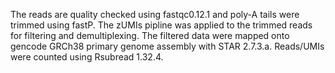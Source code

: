 The reads are quality checked using fastqc0.12.1 and poly-A tails were trimmed using fastP. 
The zUMIs pipline was applied to the trimmed reads for filtering and demultiplexing. The filtered data were mapped onto gencode GRCh38 primary genome assembly with STAR 2.7.3.a.
Reads/UMIs were counted using Rsubread 1.32.4.
